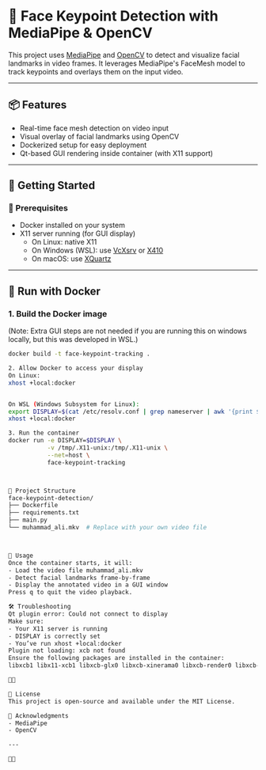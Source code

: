 # 🧠 Face Keypoint Detection with MediaPipe & OpenCV

This project uses [MediaPipe](https://mediapipe.dev/) and [OpenCV](https://opencv.org/) to detect and visualize facial landmarks in video frames. It leverages MediaPipe's FaceMesh model to track keypoints and overlays them on the input video.

---

## 📦 Features

- Real-time face mesh detection on video input
- Visual overlay of facial landmarks using OpenCV
- Dockerized setup for easy deployment
- Qt-based GUI rendering inside container (with X11 support)

---

## 🚀 Getting Started

### 🔧 Prerequisites

- Docker installed on your system
- X11 server running (for GUI display)
  - On Linux: native X11
  - On Windows (WSL): use [VcXsrv](https://sourceforge.net/projects/vcxsrv/) or [X410](https://x410.dev/)
  - On macOS: use [XQuartz](https://www.xquartz.org/)

---

## 🐳 Run with Docker

### 1. Build the Docker image

(Note: Extra GUI steps are not needed if you are running this on windows locally, but this was developed in WSL.)

```bash
docker build -t face-keypoint-tracking .

2. Allow Docker to access your display
On Linux:
xhost +local:docker


On WSL (Windows Subsystem for Linux):
export DISPLAY=$(cat /etc/resolv.conf | grep nameserver | awk '{print $2}'):0
xhost +local:docker

3. Run the container
docker run -e DISPLAY=$DISPLAY \
           -v /tmp/.X11-unix:/tmp/.X11-unix \
           --net=host \
           face-keypoint-tracking



📂 Project Structure
face-keypoint-detection/
├── Dockerfile
├── requirements.txt
├── main.py
└── muhammad_ali.mkv  # Replace with your own video file



🧪 Usage
Once the container starts, it will:
- Load the video file muhammad_ali.mkv
- Detect facial landmarks frame-by-frame
- Display the annotated video in a GUI window
Press q to quit the video playback.

🛠 Troubleshooting
Qt plugin error: Could not connect to display
Make sure:
- Your X11 server is running
- DISPLAY is correctly set
- You’ve run xhost +local:docker
Plugin not loading: xcb not found
Ensure the following packages are installed in the container:
libxcb1 libx11-xcb1 libxcb-glx0 libxcb-xinerama0 libxcb-render0 libxcb-shape0 libxcb-shm0 libxrender1 libxext6 libxkbcommon-x11-0 libxcb-cursor0



📜 License
This project is open-source and available under the MIT License.

🙌 Acknowledgments
- MediaPipe
- OpenCV

---


